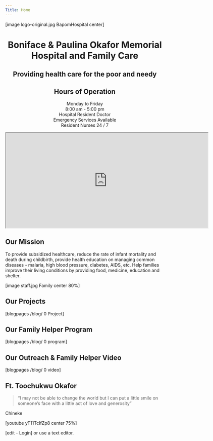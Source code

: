 ```yaml
---
Title: Home
---
```

[image logo-original.jpg BapomHospital center]

<h1 style="text-align: center;">Boniface & Paulina Okafor Memorial Hospital and Family Care</h1>

<h2 style="text-align: center;">Providing health care for the poor and needy</h2>

<h2 style="text-align: center;">Hours of Operation</h2>

<p style="text-align: center;">
Monday to Friday<br>
8:00 am - 5:00 pm<br>
Hospital Resident Doctor<br>
Emergency Services Available<br>
Resident Nurses 24 / 7</p>

<div style="text-align: center;"><iframe class="uagb-google-map__iframe" title="Google Map for Isuochi Secondary School" src="https://www.google.com/maps/embed/v1/place?key=AIzaSyAsd_d46higiozY-zNqtr7zdA81Soswje4&amp;q=Isuochi%20Secondary%20School&amp;zoom=12&amp;language=en" width="640" height="300" loading="lazy"></iframe></div>

## Our Mission

To provide subsidized healthcare, reduce the rate of infant mortality and death during childbirth, provide health education on managing common diseases - malaria, high blood pressure, diabetes, AIDS, etc. Help families improve their living conditions by providing food, medicine, education and shelter.


[image staff.jpg Family center 80%]

## Our Projects

[blogpages /blog/ 0 Project]


## Our Family Helper Program

[blogpages /blog/ 0 program]

## Our Outreach & Family Helper Video

[blogpages /blog/ 0 video]

## Ft. Toochukwu Okafor

>“I may not be able to change the world but I can put a little smile on someone’s face with a little act of love and generosity” 

<p>Chineke</p>
[youtube yT11TcIfZp8 center 75%]



[edit - Login] or use a text editor.
